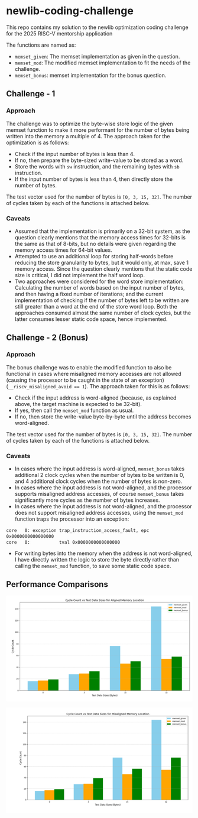 # newlib-coding-challenge

This repo contains my solution to the newlib optimization coding challenge for the 2025 RISC-V mentorship application

The functions are named as:

- `memset_given`: The memset implementation as given in the question.
- `memset_mod`: The modified memset implementation to fit the needs of the challenge.
- `memset_bonus`: memset implementation for the bonus question.

## Challenge - 1

### Approach

The challenge was to optimize the byte-wise store logic of the given memset function to make it more performant for the number of bytes being written into the memory a multiple of 4. The approach taken for the optimization is as follows:

- Check if the input number of bytes is less than 4.
- If no, then prepare the byte-sized write-value to be stored as a word.
- Store the words with `sw` instruction, and the remaining bytes with `sb` instruction.
- If the input number of bytes is less than 4, then directly store the number of bytes.

The test vector used for the number of bytes is `[0, 3, 15, 32]`. The number of cycles taken by each of the functions is attached below.

### Caveats

- Assumed that the implementation is primarily on a 32-bit system, as the question clearly mentions that the memory access times for 32-bits is the same as that of 8-bits, but no details were given regarding the memory access times for 64-bit values.
- Attempted to use an additional loop for storing half-words before reducing the store granularity to bytes, but it would only, at max, save 1 memory access. Since the question clearly mentions that the static code size is critical, I did not implement the half word loop.
- Two approaches were considered for the word store implementation: Calculating the number of words based on the input number of bytes, and then having a fixed number of iterations; and the current implementation of checking if the number of bytes left to be written are still greater than a word at the end of the store word loop. Both the approaches consumed almost the same number of clock cycles, but the latter consumes lesser static code space, hence implemented.

## Challenge - 2 (Bonus)

### Approach

The bonus challenge was to enable the modified function to also be functional in cases where misaligned memory accesses are not allowed (causing the processor to be caught in the state of an exception) (`__riscv_misaligned_avoid == 1`). The approach taken for this is as follows:

- Check if the input address is word-aligned (because, as explained above, the target machine is expected to be 32-bit).
- If yes, then call the `memset_mod` function as usual.
- If no, then store the write-value byte-by-byte until the address becomes word-aligned.

The test vector used for the number of bytes is `[0, 3, 15, 32]`. The number of cycles taken by each of the functions is attached below.

### Caveats

- In cases where the input address is word-aligned, `memset_bonus` takes additional 2 clock cycles when the number of bytes to be written is 0, and 4 additional clock cycles when the number of bytes is non-zero.
- In cases where the input address is not word-aligned, and the processor supports misaligned address accesses, of course `memset_bonus` takes significantly more cycles as the number of bytes increases.
- In cases where the input address is not word-aligned, and the processor does not support misaligned address accesses, using the `memset_mod` function traps the processor into an exception:

```
core   0: exception trap_instruction_access_fault, epc 0x0000000000000000
core   0:           tval 0x0000000000000000
```

- For writing bytes into the memory when the address is not word-aligned, I have directly written the logic to store the byte directly rather than calling the `memset_mod` function, to save some static code space.

## Performance Comparisons

![For memory accesses to word-aligned locations](assets/aligned_mem_graph.png)

![For memory accesses to non-word-aligned locations](assets/misaligned_mem_graph.png)
